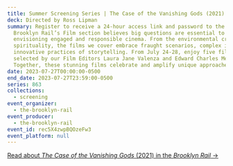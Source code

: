 ```yaml
---
title: Summer Screening Series | The Case of the Vanishing Gods (2021)
deck: Directed by Ross Lipman
summary: Register to receive a 24-hour access link and password to the film. The
  Brooklyn Rail’s Film section believes big questions are essential to
  envisioning engaged and responsible cinema. From the environmental crisis to
  spirituality, the films we cover embrace fraught scenarios, complex ideas, and
  innovative practices of storytelling. From July 24-28, enjoy five films
  selected by our Film Editors Laura Jane Valenza and Edward Charles Mendez.
  Together, these stunning films celebrate and amplify unique approaches.
date: 2023-07-27T00:00:00-0500
end_date: 2023-07-27T23:59:00-0500
series: 863
collections:
  - screening
event_organizer:
  - the-brooklyn-rail
event_producer:
  - the-brooklyn-rail
event_id: rec5X4zwpBQOzeFw3
event_platform: null
---
```

[R﻿ead about *The Case of the Vanishing Gods* (2021) in the *Brooklyn Rail* → ](https://brooklynrail.org/2022/12/film/Ross-Lipmans-The-Case-of-the-Vanishing-Gods)